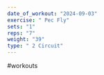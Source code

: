 ```yaml
---
date_of_workout: "2024-09-03"
exercise: " Pec Fly"
sets: "1"
reps: "7"
weight: "39"
type: " 2 Circuit"
---
```

#workouts